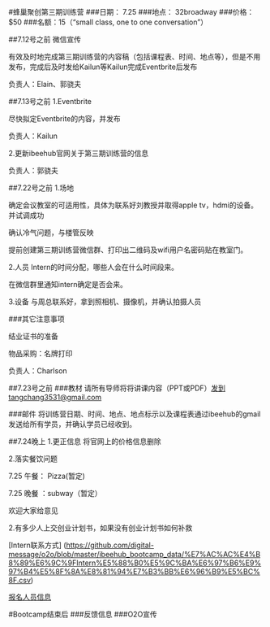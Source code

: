 #蜂巢聚创第三期训练营
###日期： 7.25
###地点： 32broadway
###价格：$50
###名额：15（“small class, one to one conversation”）

##7.12号之前
微信宣传

有效及时地完成第三期训练营的内容稿（包括课程表、时间、地点等），但是不用发布，完成后及时发给Kailun等Kailun完成Eventbrite后发布

负责人：Elain、郭骁夫

##7.13号之前
1.Eventbrite

尽快拟定Eventbrite的内容，并发布

负责人：Kailun

2.更新ibeehub官网关于第三期训练营的信息

负责人：郭骁夫

##7.22号之前
1.场地

 确定会议教室的可适用性，具体为联系好刘教授并取得apple tv，hdmi的设备。并试调成功
 
 确认冷气问题，与楼管反映
 
 提前创建第三期训练营微信群、打印出二维码及wifi用户名密码贴在教室门。
 
2.人员
 Intern的时间分配，哪些人会在什么时间段来。
 
 在微信群里通知intern确定是否会来。

3.设备
与周总联系好，拿到照相机、摄像机，并确认拍摄人员

###其它注意事项

结业证书的准备  

物品采购：名牌打印

负责人：Charlson

##7.23号之前
###教材
 请所有导师将将讲课内容（PPT或PDF）发到tangchang3531@gmail.com
 
###邮件
将训练营日期、时间、地点、地点标示以及课程表通过ibeehub的gmail发送给所有学员，并确认学员已经收到。

##7.24晚上
1.更正信息
将官网上的价格信息删除

2.落实餐饮问题

7.25 午餐： Pizza(暂定)

7.25 晚餐 ：subway（暂定）

欢迎大家给意见

2.有多少人上交创业计划书，如果没有创业计划书如何补救  

[Intern联系方式] (https://github.com/digital-message/o2o/blob/master/ibeehub_bootcamp_data/%E7%AC%AC%E4%B8%89%E6%9C%9FIntern%E5%88%B0%E5%9C%BA%E6%97%B6%E9%97%B4%E5%8F%8A%E8%81%94%E7%B3%BB%E6%96%B9%E5%BC%8F.csv)

[报名人员信息](https://github.com/digital-message/o2o/blob/master/ibeehub_bootcamp_data/%E7%AC%AC%E4%B8%89%E6%9C%9F%E6%8A%A5%E5%90%8D%E4%BA%BA%E5%91%98%E4%BF%A1%E6%81%AF.csv)


 
#Bootcamp结束后
 ###反馈信息
 ###O2O宣传
